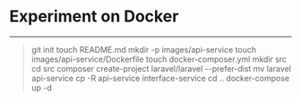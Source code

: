 
# Experiment on Docker
---

> git init
> touch README.md
> mkdir -p images/api-service
> touch images/api-service/Dockerfile
> touch docker-composer.yml
> mkdir src
> cd src
> composer create-project laravel/laravel --prefer-dist
> mv laravel api-service
> cp -R api-service interface-service
> cd ..
> docker-compose up -d
